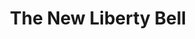 ---
pid: LLG9
title: The New Liberty Bell
location_transcription: Directly in front of the Liberty Bell
zipcode: '19104'
outside_phl: 
neighborhood: University City,Belmont,Parkside,Powelton Village
age: '53.5'
age_range: 50-59
instagram: 
image_file_name: LLG_9.jpg
proposal_transcription: Crack Proof Glass!
topic: Architecture,Education,Philadelphia
topic_summary: 0, 0, 0
type: Sculpture Statue
keywords_other: PSAT, liberty bell, alarm clock
credit: "#PSATMEMES"
image_labels: 
twitter: 
facebook: 
permalink: "/monuments/llg9/"
layout: item-page
---